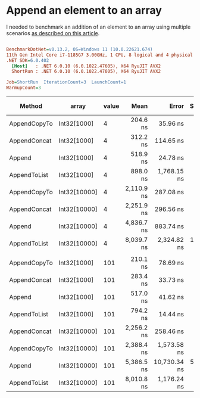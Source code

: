 # Append an element to an array

I needed to benchmark an addition of an element to an array using multiple scenarios [as described on this article](https://www.techiedelight.com/add-new-elements-array-csharp/).


``` ini

BenchmarkDotNet=v0.13.2, OS=Windows 11 (10.0.22621.674)
11th Gen Intel Core i7-1185G7 3.00GHz, 1 CPU, 8 logical and 4 physical cores
.NET SDK=6.0.402
  [Host]   : .NET 6.0.10 (6.0.1022.47605), X64 RyuJIT AVX2
  ShortRun : .NET 6.0.10 (6.0.1022.47605), X64 RyuJIT AVX2

Job=ShortRun  IterationCount=3  LaunchCount=1  
WarmupCount=3  

```
|       Method |        array | value |       Mean |        Error |    StdDev |    StdErr |        Min |        Max |        Op/s | Ratio |    Gen0 |   Gen1 | Allocated | Alloc Ratio |
|------------- |------------- |------ |-----------:|-------------:|----------:|----------:|-----------:|-----------:|------------:|------:|--------:|-------:|----------:|------------:|
| AppendCopyTo |  Int32[1000] |     4 |   204.6 ns |     35.96 ns |   1.97 ns |   1.14 ns |   203.2 ns |   206.9 ns | 4,887,154.0 |  0.39 |  0.6425 | 0.0095 |   3.94 KB |        1.00 |
| AppendConcat |  Int32[1000] |     4 |   312.2 ns |    114.65 ns |   6.28 ns |   3.63 ns |   307.8 ns |   319.4 ns | 3,203,149.9 |  0.60 |  0.6652 | 0.0100 |   4.08 KB |        1.04 |
|       Append |  Int32[1000] |     4 |   518.9 ns |     24.78 ns |   1.36 ns |   0.78 ns |   517.7 ns |   520.4 ns | 1,927,189.9 |  1.00 |  0.6418 | 0.0095 |   3.94 KB |        1.00 |
| AppendToList |  Int32[1000] |     4 |   898.0 ns |  1,768.15 ns |  96.92 ns |  55.96 ns |   840.8 ns | 1,009.9 ns | 1,113,622.2 |  1.73 |  2.5654 | 0.1221 |  15.73 KB |        4.00 |
| AppendCopyTo | Int32[10000] |     4 | 2,110.9 ns |    287.08 ns |  15.74 ns |   9.09 ns | 2,100.1 ns | 2,129.0 ns |   473,725.7 |  4.07 |  6.3286 | 0.7896 |  39.09 KB |        9.93 |
| AppendConcat | Int32[10000] |     4 | 2,251.9 ns |    296.56 ns |  16.26 ns |   9.39 ns | 2,241.8 ns | 2,270.6 ns |   444,072.6 |  4.34 |  6.3667 | 0.7935 |  39.23 KB |        9.96 |
|       Append | Int32[10000] |     4 | 4,836.7 ns |    883.74 ns |  48.44 ns |  27.97 ns | 4,800.8 ns | 4,891.8 ns |   206,753.1 |  9.32 |  6.3248 | 0.7858 |  39.09 KB |        9.93 |
| AppendToList | Int32[10000] |     4 | 8,039.7 ns |  2,324.82 ns | 127.43 ns |  73.57 ns | 7,922.3 ns | 8,175.2 ns |   124,382.4 | 15.49 | 25.4211 | 8.4686 | 156.36 KB |       39.71 |
|              |              |       |            |              |           |           |            |            |             |       |         |        |           |             |
| AppendCopyTo |  Int32[1000] |   101 |   210.1 ns |     78.69 ns |   4.31 ns |   2.49 ns |   205.6 ns |   214.3 ns | 4,760,248.0 |  0.41 |  0.6425 | 0.0095 |   3.94 KB |        1.00 |
| AppendConcat |  Int32[1000] |   101 |   283.4 ns |     33.73 ns |   1.85 ns |   1.07 ns |   281.3 ns |   284.5 ns | 3,528,368.6 |  0.55 |  0.6652 | 0.0100 |   4.08 KB |        1.04 |
|       Append |  Int32[1000] |   101 |   517.0 ns |     41.62 ns |   2.28 ns |   1.32 ns |   515.1 ns |   519.5 ns | 1,934,127.6 |  1.00 |  0.6418 | 0.0095 |   3.94 KB |        1.00 |
| AppendToList |  Int32[1000] |   101 |   794.2 ns |     14.44 ns |   0.79 ns |   0.46 ns |   793.3 ns |   794.9 ns | 1,259,200.0 |  1.54 |  2.5654 | 0.1221 |  15.73 KB |        4.00 |
| AppendConcat | Int32[10000] |   101 | 2,256.2 ns |    258.46 ns |  14.17 ns |   8.18 ns | 2,242.3 ns | 2,270.7 ns |   443,214.8 |  4.36 |  6.3667 | 0.7935 |  39.23 KB |        9.96 |
| AppendCopyTo | Int32[10000] |   101 | 2,388.4 ns |  1,573.58 ns |  86.25 ns |  49.80 ns | 2,329.3 ns | 2,487.4 ns |   418,681.9 |  4.62 |  6.3286 | 0.7896 |  39.09 KB |        9.93 |
|       Append | Int32[10000] |   101 | 5,386.5 ns | 10,730.34 ns | 588.17 ns | 339.58 ns | 4,949.2 ns | 6,055.2 ns |   185,648.5 | 10.42 |  6.3248 | 0.7858 |  39.09 KB |        9.93 |
| AppendToList | Int32[10000] |   101 | 8,010.8 ns |  1,176.24 ns |  64.47 ns |  37.22 ns | 7,937.1 ns | 8,056.8 ns |   124,832.0 | 15.49 | 25.4211 | 8.4686 | 156.36 KB |       39.71 |
